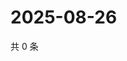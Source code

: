 # 2025-08-26

共 0 条

<!-- BEGIN ZHIHUVIDEO -->
<!-- 最后更新时间 Tue Aug 26 2025 04:12:53 GMT+0800 (China Standard Time) -->

<!-- END ZHIHUVIDEO -->
